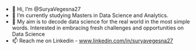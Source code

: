 - 👋 Hi, I’m @SuryaVegesna27
- 👀 I’m currently studying Masters in Data Science and Analytics.
- 🌱 My aim is to decode data science for the real world in the most simple words. Interested in embracing fresh challenges and opportunities on Data Science
- 📫 Reach me on Linkedin - www.linkedin.com/in/suryavegesna27


